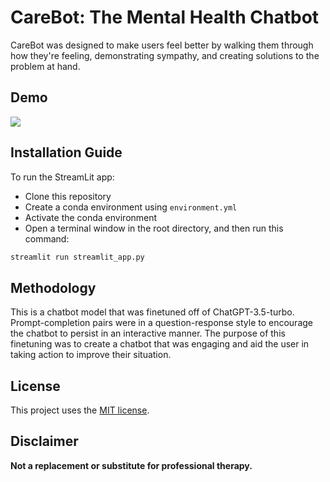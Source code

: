# CareBot: The Mental Health Chatbot

CareBot was designed to make users feel better by walking them through how they're feeling, demonstrating sympathy, and creating solutions to the problem at hand.

## Demo
![](https://github.com/lills-wu/chatbot1/blob/main/assets/carebot%20gif.gif)

## Installation Guide

To run the StreamLit app:
- Clone this repository
- Create a conda environment using `environment.yml`
- Activate the conda environment
- Open a terminal window in the root directory, and then run this command:

```python
streamlit run streamlit_app.py
```

## Methodology

This is a chatbot model that was finetuned off of ChatGPT-3.5-turbo. Prompt-completion pairs were in a question-response style to encourage the chatbot to persist in an interactive manner. The purpose of this finetuning was to create a chatbot that was engaging and aid the user in taking action to improve their situation. 

## License

This project uses the [MIT license](https://mit-license.org/).

## Disclaimer

**Not a replacement or substitute for professional therapy.**
